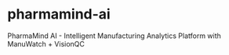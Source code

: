 # pharmamind-ai
PharmaMind AI - Intelligent Manufacturing Analytics Platform with ManuWatch + VisionQC
